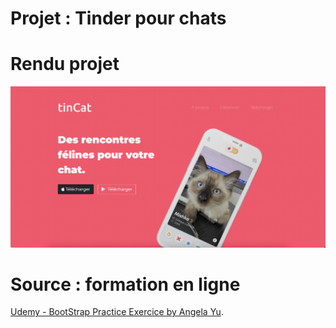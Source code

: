 # Projet : Tinder pour chats
# Rendu projet
![Aperçu du projet](/apercu.png "Aperçu")

# Source : formation en ligne
[Udemy - BootStrap Practice Exercice by Angela Yu](https://www.udemy.com/course/the-complete-web-development-bootcamp/).
